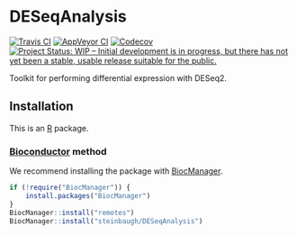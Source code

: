 # DESeqAnalysis

[![Travis CI](https://travis-ci.com/steinbaugh/DESeqAnalysis.svg?branch=master)](https://travis-ci.com/steinbaugh/DESeqAnalysis)
[![AppVeyor CI](https://ci.appveyor.com/api/projects/status/s5evl37t3vjkfjct?svg=true)](https://ci.appveyor.com/project/mjsteinbaugh/deseqanalysis)
[![Codecov](https://codecov.io/gh/steinbaugh/DESeqAnalysis/branch/master/graph/badge.svg)](https://codecov.io/gh/steinbaugh/DESeqAnalysis)
[![Project Status: WIP – Initial development is in progress, but there has not yet been a stable, usable release suitable for the public.](https://www.repostatus.org/badges/latest/wip.svg)](https://www.repostatus.org/#wip)

Toolkit for performing differential expression with DESeq2.

## Installation

This is an [R][] package.

### [Bioconductor][] method

We recommend installing the package with [BiocManager][].

```r
if (!require("BiocManager")) {
    install.packages("BiocManager")
}
BiocManager::install("remotes")
BiocManager::install("steinbaugh/DESeqAnalysis")
```

[BiocManager]: https://cran.r-project.org/package=BiocManager
[Bioconductor]: https://bioconductor.org
[R]: https://www.r-project.org
